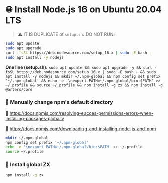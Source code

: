 # 🌐 Install Node.js 16 on Ubuntu 20.04 LTS

> ⚠ IT IS DUPLICATE of `setup.sh`. DO NOT RUN!

```bash
sudo apt update
sudo apt upgrade
curl -fsSL https://deb.nodesource.com/setup_16.x | sudo -E bash -
sudo apt install -y nodejs
```

**One line (setup.sh):**
`sudo apt update && sudo apt upgrade -y && curl -fsSL https://deb.nodesource.com/setup_16.x | sudo -E bash - && sudo apt install -y nodejs && mkdir ~/.npm-global && npm config set prefix '~/.npm-global' && echo -e '\nexport PATH=~/.npm-global/bin:$PATH' >> ~/.profile && source ~/.profile && npm install -g zx && npm install -g @arters/core`

### 📁 Manually change npm's default directory

🔗 https://docs.npmjs.com/resolving-eacces-permissions-errors-when-installing-packages-globally

🔗 https://docs.npmjs.com/downloading-and-installing-node-js-and-npm

```bash
mkdir ~/.npm-global
npm config set prefix '~/.npm-global'
echo -e '\nexport PATH=~/.npm-global/bin:$PATH' >> ~/.profile
source ~/.profile
```

### 🔐 Install global ZX

```bash
npm install -g zx
```
